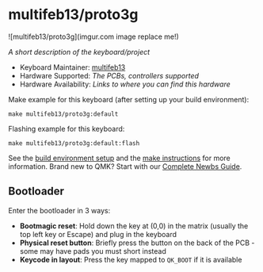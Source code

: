 # multifeb13/proto3g

![multifeb13/proto3g](imgur.com image replace me!)

*A short description of the keyboard/project*

* Keyboard Maintainer: [multifeb13](https://github.com/multifeb13)
* Hardware Supported: *The PCBs, controllers supported*
* Hardware Availability: *Links to where you can find this hardware*

Make example for this keyboard (after setting up your build environment):

    make multifeb13/proto3g:default

Flashing example for this keyboard:

    make multifeb13/proto3g:default:flash

See the [build environment setup](https://docs.qmk.fm/#/getting_started_build_tools) and the [make instructions](https://docs.qmk.fm/#/getting_started_make_guide) for more information. Brand new to QMK? Start with our [Complete Newbs Guide](https://docs.qmk.fm/#/newbs).

## Bootloader

Enter the bootloader in 3 ways:

* **Bootmagic reset**: Hold down the key at (0,0) in the matrix (usually the top left key or Escape) and plug in the keyboard
* **Physical reset button**: Briefly press the button on the back of the PCB - some may have pads you must short instead
* **Keycode in layout**: Press the key mapped to `QK_BOOT` if it is available
